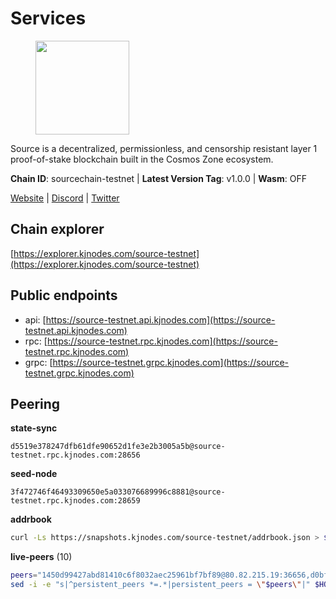 # Services

<figure><img src="https://raw.githubusercontent.com/kj89/testnet_manuals/main/pingpub/logos/source.png" width="150" alt=""><figcaption></figcaption></figure>

Source is a decentralized, permissionless, and censorship resistant layer 1 proof-of-stake blockchain built in the Cosmos Zone ecosystem.

**Chain ID**: sourcechain-testnet | **Latest Version Tag**: v1.0.0 | **Wasm**: OFF

[Website](https://www.sourceprotocol.io/) | [Discord](https://discord.io/SourceProtocol) | [Twitter](https://www.twitter.com/sourceprotocol_)




## Chain explorer
[https://explorer.kjnodes.com/source-testnet](https://explorer.kjnodes.com/source-testnet)

## Public endpoints

* api: [https://source-testnet.api.kjnodes.com](https://source-testnet.api.kjnodes.com)
* rpc: [https://source-testnet.rpc.kjnodes.com](https://source-testnet.rpc.kjnodes.com)
* grpc: [https://source-testnet.grpc.kjnodes.com](https://source-testnet.grpc.kjnodes.com)

## Peering

**state-sync**

```text
d5519e378247dfb61dfe90652d1fe3e2b3005a5b@source-testnet.rpc.kjnodes.com:28656
```

**seed-node**

```text
3f472746f46493309650e5a033076689996c8881@source-testnet.rpc.kjnodes.com:28659
```

**addrbook**
```bash
curl -Ls https://snapshots.kjnodes.com/source-testnet/addrbook.json > $HOME/.source/config/addrbook.json
```

**live-peers** (10)
```bash
peers="1450d99427abd81410c6f8032aec25961bf7bf89@80.82.215.19:36656,d0bf1f313c3fe5d9e890f7754950238493497211@62.171.178.217:26656,b99c46a83e72280ccdb81994fd60b9b1cc74b1ab@84.21.171.142:26656,4675f239ef3bd4cef7fa2770232b2eeea0008260@212.118.38.133:26656,9260303a16969bbf4360b462d80ce12f77c4d3a1@43.131.35.28:26656,c11b85deb59574812a7e6b9d6181df36bef15d2f@65.108.105.48:27656,d5519e378247dfb61dfe90652d1fe3e2b3005a5b@65.109.68.190:28656,63d1b126558468634137b5705ab90151b16932f8@65.108.151.6:26656,383a0684aadfe507e097c36b34d6243da59d9ed5@207.180.232.91:26656,bdf9b6ad38b803358e7fd99f35b14795ebcd8144@190.2.155.67:29656"
sed -i -e "s|^persistent_peers *=.*|persistent_peers = \"$peers\"|" $HOME/.source/config/config.toml
```
